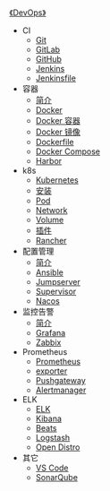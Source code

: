 [《DevOps》](index.md)

- CI
  - [Git](CI/Git.md)
  - [GitLab](CI/GitLab.md)
  - [GitHub](CI/GitHub.md)
  - [Jenkins](CI/Jenkins.md)
  - [Jenkinsfile](CI/Jenkinsfile.md)
- 容器
  - [简介](容器/简介.md)
  - [Docker](容器/Docker.md)
  - [Docker 容器](容器/Docker容器.md)
  - [Docker 镜像](容器/Docker镜像.md)
  - [Dockerfile](容器/Dockerfile.md)
  - [Docker Compose](容器/Docker-Compose.md)
  - [Harbor](容器/Harbor.md)
- k8s
  - [Kubernetes](k8s/Kubernetes.md)
  - [安装](k8s/安装.md)
  - [Pod](k8s/Pod.md)
  - [Network](k8s/Network.md)
  - [Volume](k8s/Volume.md)
  - [插件](k8s/插件.md)
  - [Rancher](k8s/Rancher.md)
- 配置管理
  - [简介](配置管理/简介.md)
  - [Ansible](配置管理/Ansible.md)
  - [Jumpserver](配置管理/Jumpserver.md)
  - [Supervisor](配置管理/Supervisor.md)
  - [Nacos](配置管理/Nacos.md)
- 监控告警
  - [简介](监控告警/简介.md)
  - [Grafana](监控告警/Grafana.md)
  - [Zabbix](监控告警/Zabbix.md)
- Prometheus
  - [Prometheus](Prometheus/Prometheus.md)
  - [exporter](Prometheus/exporter.md)
  - [Pushgateway](Prometheus/Pushgateway.md)
  - [Alertmanager](Prometheus/Alertmanager.md)
- ELK
  - [ELK](ELK/ELK.md)
  - [Kibana](ELK/Kibana.md)
  - [Beats](ELK/Beats.md)
  - [Logstash](ELK/Logstash.md)
  - [Open Distro](ELK/OpenDistro.md)
- 其它
  - [VS Code](其它/VSCode.md)
  - [SonarQube](其它/SonarQube.md)
